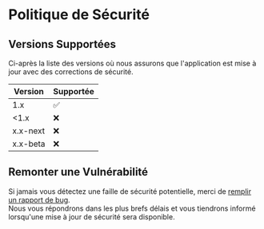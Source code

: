 # Politique de Sécurité

## Versions Supportées

Ci-après la liste des versions où nous assurons que l'application est mise à jour avec des corrections de sécurité.

| Version  | Supportée          |
| -------- | ------------------ |
| 1.x      | :white_check_mark: |
| <1.x     | :x:                |
| x.x-next | :x:                |
| x.x-beta | :x:                |

## Remonter une Vulnérabilité

Si jamais vous détectez une faille de sécurité potentielle, merci de [remplir un rapport de bug](https://github.com/SocialGouv/archifiltre-mails/issues/new?assignees=&labels=bug,vulnerability&template=Bug.yml).  
Nous vous répondrons dans les plus brefs délais et vous tiendrons informé lorsqu'une mise à jour de sécurité sera disponible.
